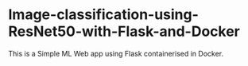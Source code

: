 # Image-classification-using-ResNet50-with-Flask-and-Docker
This is a Simple ML Web app using Flask containerised in Docker.
